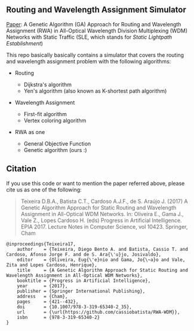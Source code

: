 ## Routing and Wavelength Assignment Simulator
[Paper](https://link.springer.com/chapter/10.1007%2F978-3-319-65340-2_35): 
A Genetic Algorithm (GA) Approach for Routing and Wavelength Assignment (RWA) in
All-Optical Wavelength Division Multiplexing (WDM) Networks with Static Traffic
(SLE, which stands for _Static Lightpath Establishment_)

This repo basically basically contains a simulator that covers the routing and
wavelength assignment problem with the following algorithms:

* Routing 
  * Dijkstra's algorithm  
  * Yen's algorithm (also known as K-shortest path algorithm)  

* Wavelength Assignment 
  * First-fit algorithm  
  * Vertex coloring algorithm  

* RWA as one 
  * General Objective Function  
  * Genetic algorithm (ours :)  

## Citation

If you use this code or want to mention the paper referred above, please cite us
as one of the following: 

>Teixeira D.B.A., Batista C.T., Cardoso A.J.F., de S. Araújo J. (2017) A Genetic Algorithm Approach for Static Routing and Wavelength Assignment in All-Optical WDM Networks. In: Oliveira E., Gama J., Vale Z., Lopes Cardoso H. (eds) Progress in Artificial Intelligence. EPIA 2017. Lecture Notes in Computer Science, vol 10423. Springer, Cham

```
@inproceedings{Teixeira17,
	author    = {Teixeira, Diego Bento A. and Batista, Cassio T. and Cardoso, Afonso Jorge F. and de S. Ara{\'u}jo, Josivaldo},
	editor    = {Oliveira, Eug{\'e}nio and Gama, Jo{\~a}o and Vale, Zita and Lopes Cardoso, Henrique},
	title     = {A Genetic Algorithm Approach for Static Routing and Wavelength Assignment in All-Optical WDM Networks},
	booktitle = {Progress in Artificial Intelligence},
	year      = {2017},
	publisher = {Springer International Publishing},
	address   = {Cham},
	pages     = {421--432},
	doi       = {10.1007/978-3-319-65340-2_35},
	url       = {\url{https://github.com/cassiobatista/RWA-WDM}},
	isbn      = {978-3-319-65340-2}
}
```
